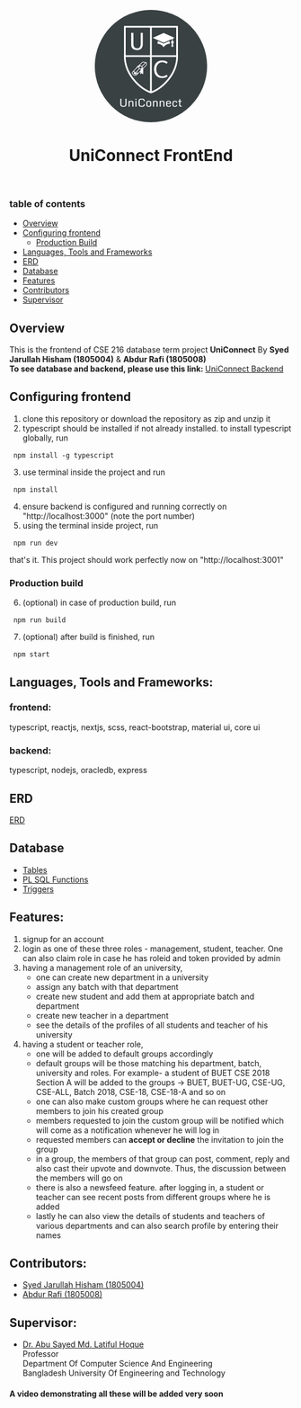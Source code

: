 
<p align="center">
 <img width="200px" 
      style="border-radius:50%" src="https://github.com/hishamcse/UniConnect-FrontEnd/blob/master/public/logo.png"  alt="UniConnect"/>
</p>

<h1 align="center"> UniConnect FrontEnd</h1><br />

### table of contents
   * [Overview](#overview)
   * [Configuring frontend](#configuring-frontend)
      * [Production Build](#build)
   * [Languages, Tools and Frameworks](#tools)
   * [ERD](#erd)
   * [Database](#database)
   * [Features](#features)
   * [Contributors](#contribute)
   * [Supervisor](#super)


## Overview<a name="overview"></a>
   This is the frontend of CSE 216 database term project <b>UniConnect</b> By <b>Syed Jarullah Hisham (1805004)</b> & <b>Abdur Rafi (1805008)</b> <br />
   <b>To see database and backend, please use this link: </b> [UniConnect Backend](https://github.com/abdur-rafi/UniConnect-backend)

## Configuring frontend<a name="configuring-frontend"></a>
   1. clone this repository or download the repository as zip and unzip it
   2. typescript should be installed if not already installed. to install typescript globally, run 
   
     npm install -g typescript

   3. use terminal inside the project and run 
     
     npm install

   4. ensure backend is configured and running correctly on "http://localhost:3000" (note the port number)
   5. using the terminal inside project, run 

     npm run dev

that's it. This project should work perfectly now on "http://localhost:3001"

 ### Production build<a name="build"></a>
   6. (optional) in case of production build, run

     npm run build

   7. (optional) after build is finished, run 

     npm start

## Languages, Tools and Frameworks:<a name="tools"></a>
### frontend:
typescript, reactjs, nextjs, scss, react-bootstrap, material ui, core ui

### backend: 
typescript, nodejs, oracledb, express

## ERD<a name="erd"></a>
[ERD](https://github.com/hishamcse/UniConnect-FrontEnd/blob/master/public/erd.svg)

## Database<a name="database"></a>
* [Tables](https://github.com/abdur-rafi/UniConnect-backend/tree/master/Database/Tables)
* [PL SQL Functions](https://github.com/abdur-rafi/UniConnect-backend/tree/master/Database/PL%20SQL%20Functions)
* [Triggers](https://github.com/abdur-rafi/UniConnect-backend/tree/master/Database/Triggers)

## Features:<a name="features"></a>
1. signup for an account 
2. login as one of these three roles - management, student, teacher. One can also claim role in case he has roleid and token provided by admin 
3. having a management role of an university, 
      * one can create new department in a university
      * assign any batch with that department
      * create new student and add them at appropriate batch and department
      * create new teacher in a department
      * see the details of the profiles of all students and teacher of his university
4. having a student or teacher role,
   * one will be added to default groups accordingly
   * default groups will be those matching his department, batch, university and roles. 
      For example- a student of BUET CSE 2018 Section A will be added to the groups -> BUET, BUET-UG, CSE-UG, CSE-ALL, Batch 2018, CSE-18, CSE-18-A and so on
   * one can also make custom groups where he can request other members to join his created group
   * members requested to join the custom group will be notified which will come as a notification whenever he will log in
   * requested members can <b>accept or decline</b> the invitation to join the group
   * in a group, the members of that group can post, comment, reply and 
   also cast their upvote and downvote. Thus, the discussion between the members will go on
   * there is also a newsfeed feature. after logging in, a student or teacher can see recent posts from different groups where he is added
   * lastly he can also view the details of students and teachers of various departments and can also search profile by entering their names

## Contributors:<a name="contribute"></a>
   * [Syed Jarullah Hisham (1805004)](https://hishamcse.github.io/)
   * [Abdur Rafi (1805008)](https://github.com/abdur-rafi)

## Supervisor:<a name="super"></a>
   * [Dr. Abu Sayed Md. Latiful Hoque](https://cse.buet.ac.bd/faculty_list/detail/asmlatifulhoque) <br />
     Professor <br />
     Department Of Computer Science And Engineering <br />
     Bangladesh University Of Engineering and Technology
     

#### A video demonstrating all these will be added very soon
